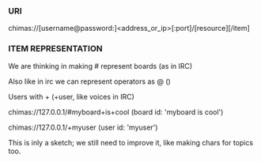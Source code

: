 ### URI

chimas://[username@password:]<address\_or\_ip>[:port]/[resource][/item]

### ITEM REPRESENTATION 

We are thinking in making # represent boards (as in IRC)

Also like in irc we can represent operators as @ ()

Users with + (+user, like voices in IRC)

chimas://127.0.0.1/#myboard+is+cool (board id: 'myboard is cool')

chimas://127.0.0.1/+myuser (user id: 'myuser')

This is inly a sketch; we still need to improve it, like making chars for topics too.
